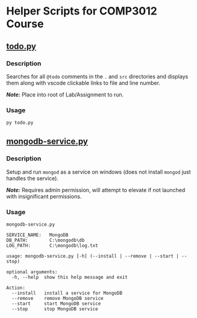 # Helper Scripts for COMP3012 Course

## [todo.py](./todo.py)
### Description
Searches for all `@todo` comments in the `.` and `src` directories and displays them along with vscode clickable links to file and line number.

*__Note:__* Place into root of Lab/Assignment to run.

### Usage
```bash
py todo.py
```

## [mongodb-service.py](./mongodb-service.py)
### Description
Setup and run `mongod` as a service on windows (does not install `mongod` just handles the service).

*__Note:__* Requires admin permission, will attempt to elevate if not launched with insignificant permissions.

### Usage
```
mongodb-service.py

SERVICE_NAME:   MongoDB
DB_PATH:        C:\mongodb\db
LOG_PATH:       C:\mongodb\log.txt

usage: mongodb-service.py [-h] (--install | --remove | --start | --stop)

optional arguments:
  -h, --help  show this help message and exit

Action:
  --install   install a service for MongoDB
  --remove    remove MongoDB service
  --start     start MongoDB service
  --stop      stop MongoDB service

```



